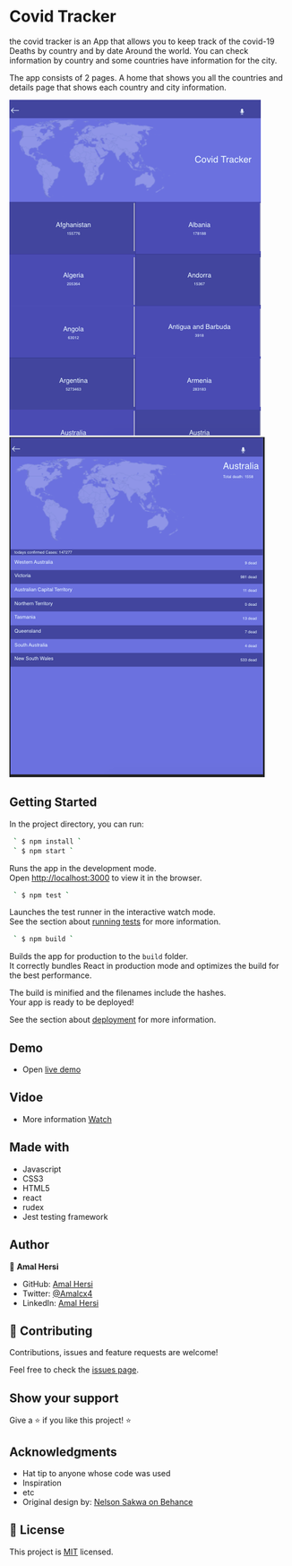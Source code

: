 # Covid Tracker

the covid tracker is an App that allows you to keep track of the covid-19 Deaths by country and by date Around the world. You can check information by country and some countries have information for the city.

The app consists of 2 pages. A home that shows you all the countries and details page that shows each country and city information.

<img src="Screenshot1.png">
<img src="Screenshot2.png">

## Getting Started

In the project directory, you can run:

```bash
 ` $ npm install `
 ` $ npm start `
```

Runs the app in the development mode.\
Open [http://localhost:3000](http://localhost:3000) to view it in the browser.


```bash
 ` $ npm test ` 
```

Launches the test runner in the interactive watch mode.\
See the section about [running tests](https://facebook.github.io/create-react-app/docs/running-tests) for more information.


```bash
 ` $ npm build ` 
```

Builds the app for production to the `build` folder.\
It correctly bundles React in production mode and optimizes the build for the best performance.

The build is minified and the filenames include the hashes.\
Your app is ready to be deployed!

See the section about [deployment](https://facebook.github.io/create-react-app/docs/deployment) for more information.

## Demo

- Open [live demo](https://nchorage-03766.herokuapp.com/) 

## Vidoe

- More information [Watch](https://www.loom.com/share/43bb8fbf942c4655b5d1b6fc776af746)

## Made with

- Javascript
- CSS3
- HTML5
- react
- rudex
- Jest testing framework

## Author


👤 **Amal Hersi**

- GitHub: [Amal Hersi](https://github.com/Amalcxc)
- Twitter: [@Amalcx4](https://twitter.com/home?lang=en)
- LinkedIn: [Amal Hersi](https://www.linkedin.com/in/amal-hersi-a29583205/)


## 🤝 Contributing

Contributions, issues and feature requests are welcome!

Feel free to check the [issues page](issues/).

## Show your support

Give a ⭐️ if you like this project! ⭐️

## Acknowledgments

- Hat tip to anyone whose code was used
- Inspiration
- etc
- Original design by: [Nelson Sakwa on Behance](https://www.behance.net/sakwadesignstudio)

## 📝 License

This project is [MIT](lic.url) licensed.
